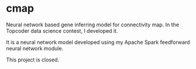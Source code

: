 # cmap
Neural network based gene inferring model for connectivity map.
In the Topcoder data science contest, I developed it.

It is a neural network model developed using my Apache Spark feedforward neural network module.

This project is closed.
